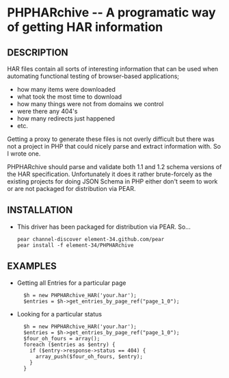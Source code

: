 PHPHARchive -- A programatic way of getting HAR information
===========================================================

##  DESCRIPTION

HAR files contain all sorts of interesting information that can be used when
automating functional testing of browser-based applications;

* how many items were downloaded
* what took the most time to download
* how many things were not from domains we control
* were there any 404's
* how many redirects just happened
* etc.

Getting a proxy to generate these files is not overly difficult but there was not
a project in PHP that could nicely parse and extract information with. So I wrote one.

PHPHARchive should parse and validate both 1.1 and 1.2 schema versions of the HAR
specification. Unfortunately it does it rather brute-forcely as the existing projects
for doing JSON Schema in PHP either don't seem to work or are not packaged for
distribution via PEAR.

##  INSTALLATION

*   This driver has been packaged for distribution via PEAR. So...

        pear channel-discover element-34.github.com/pear
        pear install -f element-34/PHPHARchive

##  EXAMPLES

* Getting all Entries for a particular page

        $h = new PHPHARchive_HAR('your.har');
        $entries = $h->get_entries_by_page_ref("page_1_0");

* Looking for a particular status

        $h = new PHPHARchive_HAR('your.har');
        $entries = $h->get_entries_by_page_ref("page_1_0");
        $four_oh_fours = array();
        foreach ($entries as $entry) {
          if ($entry->response->status == 404) {
            array_push($four_oh_fours, $entry);
          }
        }